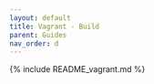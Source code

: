 ```yaml
---
layout: default
title: Vagrant - Build
parent: Guides
nav_order: d
---
```


{% include README_vagrant.md %}
